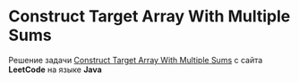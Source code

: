 # Construct Target Array With Multiple Sums
Решение задачи [Construct Target Array With Multiple Sums](https://leetcode.com/problems/construct-target-array-with-multiple-sums/) с сайта **LeetCode** на языке **Java**